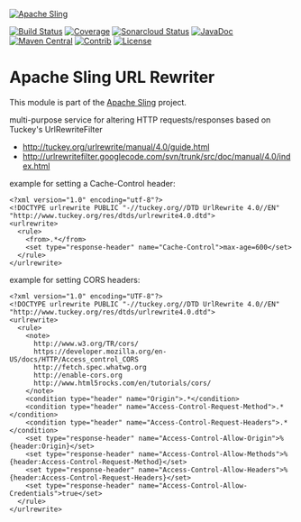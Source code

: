 [![Apache Sling](https://sling.apache.org/res/logos/sling.png)](https://sling.apache.org)

&#32;[![Build Status](https://ci-builds.apache.org/job/Sling/job/modules/job/sling-org-apache-sling-urlrewriter/job/master/badge/icon)](https://ci-builds.apache.org/job/Sling/job/modules/job/sling-org-apache-sling-urlrewriter/job/master/)&#32;[![Coverage](https://sonarcloud.io/api/project_badges/measure?project=apache_sling-org-apache-sling-urlrewriter&metric=coverage)](https://sonarcloud.io/dashboard?id=apache_sling-org-apache-sling-urlrewriter)&#32;[![Sonarcloud Status](https://sonarcloud.io/api/project_badges/measure?project=apache_sling-org-apache-sling-urlrewriter&metric=alert_status)](https://sonarcloud.io/dashboard?id=apache_sling-org-apache-sling-urlrewriter)&#32;[![JavaDoc](https://www.javadoc.io/badge/org.apache.sling/org.apache.sling.urlrewriter.svg)](https://www.javadoc.io/doc/org.apache.sling/org-apache-sling-urlrewriter)&#32;[![Maven Central](https://maven-badges.herokuapp.com/maven-central/org.apache.sling/org.apache.sling.urlrewriter/badge.svg)](https://search.maven.org/#search%7Cga%7C1%7Cg%3A%22org.apache.sling%22%20a%3A%22org.apache.sling.urlrewriter%22)&#32;[![Contrib](https://sling.apache.org/badges/status-contrib.svg)](https://github.com/apache/sling-aggregator/blob/master/docs/status/contrib.md) [![License](https://img.shields.io/badge/License-Apache%202.0-blue.svg)](https://www.apache.org/licenses/LICENSE-2.0)

# Apache Sling URL Rewriter

This module is part of the [Apache Sling](https://sling.apache.org) project.

multi-purpose service for altering HTTP requests/responses based on Tuckey's UrlRewriteFilter

* http://tuckey.org/urlrewrite/manual/4.0/guide.html
* http://urlrewritefilter.googlecode.com/svn/trunk/src/doc/manual/4.0/index.html

example for setting a Cache-Control header:

    <?xml version="1.0" encoding="utf-8"?>
    <!DOCTYPE urlrewrite PUBLIC "-//tuckey.org//DTD UrlRewrite 4.0//EN" "http://www.tuckey.org/res/dtds/urlrewrite4.0.dtd">
    <urlrewrite>
      <rule>
        <from>.*</from>
        <set type="response-header" name="Cache-Control">max-age=600</set>
      </rule>
    </urlrewrite>

example for setting CORS headers:

    <?xml version="1.0" encoding="UTF-8"?>
    <!DOCTYPE urlrewrite PUBLIC "-//tuckey.org//DTD UrlRewrite 4.0//EN" "http://www.tuckey.org/res/dtds/urlrewrite4.0.dtd">
    <urlrewrite>
      <rule>
        <note>
          http://www.w3.org/TR/cors/
          https://developer.mozilla.org/en-US/docs/HTTP/Access_control_CORS
          http://fetch.spec.whatwg.org
          http://enable-cors.org
          http://www.html5rocks.com/en/tutorials/cors/
        </note>
        <condition type="header" name="Origin">.*</condition>
        <condition type="header" name="Access-Control-Request-Method">.*</condition>
        <condition type="header" name="Access-Control-Request-Headers">.*</condition>
        <set type="response-header" name="Access-Control-Allow-Origin">%{header:Origin}</set>
        <set type="response-header" name="Access-Control-Allow-Methods">%{header:Access-Control-Request-Method}</set>
        <set type="response-header" name="Access-Control-Allow-Headers">%{header:Access-Control-Request-Headers}</set>
        <set type="response-header" name="Access-Control-Allow-Credentials">true</set>
      </rule>
    </urlrewrite>
